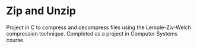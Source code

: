 # Zip and Unzip
Project in C to compress and decompress files using the Lemple-Ziv-Welch compression technique.
Completed as a project in Computer Systems course.

